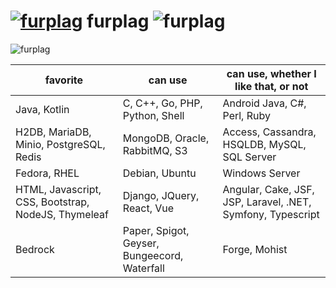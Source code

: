 # [![furplag](https://gravatar.com/avatar/09f9283834e4c3233bb7e41ab0f0671b?size=64)](https://github.com/furplag/)  furplag  ![furplag](https://komarev.com/ghpvc/?username=furplag&style=flat-square&color=389bac)

![furplag](https://github-readme-stats.vercel.app/api?username=furplag&show_icons=true&include_all_commits=true&theme=dark)

| favorite | can use | can use, whether I like that, or not |
|----|----|----|
| Java, Kotlin | C, C++, Go, PHP, Python, Shell | Android Java, C#, Perl, Ruby |
| H2DB, MariaDB, Minio, PostgreSQL, Redis | MongoDB, Oracle, RabbitMQ, S3 | Access, Cassandra, HSQLDB, MySQL, SQL Server |
| Fedora, RHEL | Debian, Ubuntu | Windows Server |
| HTML, Javascript, CSS, Bootstrap, NodeJS, Thymeleaf | Django, JQuery, React, Vue | Angular, Cake, JSF, JSP, Laravel, .NET, Symfony, Typescript |
| Bedrock | Paper, Spigot, Geyser, Bungeecord, Waterfall | Forge, Mohist |
